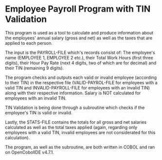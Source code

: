 # Employee Payroll Program with TIN Validation
This program is used as a tool to calculate and produce information about the employees' annual salary (gross and net) as well as the taxes that are applied to each person.

The input is the PAYROLL-FILE which's records consist of: The employee's name (EMPLOYEE 1, EMPLOYEE 2 etc.), their Total Work Hours (first three digits), their Hour Pay Rate
(next 4 digits, two of which are for decimal) and their TIN (remaining 9 digits).

The program checks and outputs each valid or invalid employee (according to their TIN) in the respective file (VALID-PAYROL-FILE for employees with a valid TIN and 
INVALID-PAYROLL-FILE for employees with an invalid TIN) along with their respective information. Salary is NOT calculated for employees with an invalid TIN.

TIN Validation is being done through a subroutine which checks if the employee's TIN is valid or invalid.

Lastly, the STATS-FILE contains the totals for all gross and net salaries calculated as well as the total taxes applied (again, regarding only employees with a valid TIN,
invalid employees are not considerated for this calculation).

The program, as well as the subroutine, are both written in COBOL and ran on OpenCobolIDE v4.7.1.
